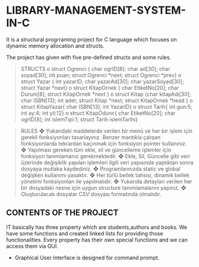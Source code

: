 # LIBRARY-MANAGEMENT-SYSTEM-IN-C
It is a structural progrraming project for C language which focuses on dynamic memory allocation and structs.

The project has given with five pre-defined structs and some rules.

> STRUCTS
o struct Ogrenci { char ogrID[8]; char ad[30]; char soyad[30]; int puan; struct Ogrenci *next; struct Ogrenci *prev}
o struct Yazar { int yazarID; char yazarAd[30]; char yazarSoyad[30]; struct Yazar *next}
o struct KitapOrnek { char EtiketNo[20]; char Durum[8]; struct KitapOrnek *next }
o struct Kitap {char kitapAdı[30]; char ISBN[13]; int adet; struct Kitap *next; struct KitapOrnek *head }
o struct KitapYazar{ char ISBN[13]; int YazarID}
o struct Tarih{ int gun:5; int ay:4; int yil:12}
o struct KitapOdunc{ char EtiketNo[20]; char ogrID[8]; int islemTipi:1; struct Tarih islemTarihi}

> RULES
❖ Yukarıdaki maddelerde verilen bir menü ve her bir işlem için gerekli fonksiyonları tasarlayınız. Benzer mantıkla çalışan 
fonksiyonlarda tekrardan kaçınmak için fonksiyon pointer kullanınız.
❖ Yapılması gereken tüm ekle, sil ve güncelleme işlemler için fonksiyon tanımlamanız gerekmektedir. 
❖ Ekle, Sil, Güncelle gibi veri üzerinde değişiklik yapılan işlemleri ilgili veri yapısında yaptıktan sonra dosyaya mutlaka 
kaydediniz. 
❖ Programlarınızda static ve global değişken kullanımı yasaktır. 
❖ Her türlü bellek tahsisi, dinamik bellek yönetimi fonksiyonları ile yapılmalıdır.
❖ Yukarıda detayları verilen her bir dosyadaki nesne için uygun structure tanımlamalarını yapınız.
❖ Oluşturulacak dosyalar CSV dosyası formatında olmalıdır.

## CONTENTS OF THE PROJECT
IT basically has three property which are students,authors and books.
We have some functions and created linked lists for providing those functionalities. Every property has their own special functions and we can access them via GUI.

- Graphical User Interface is designed for command prompt.
